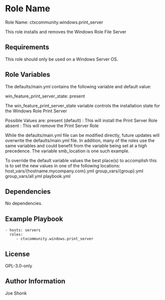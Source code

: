 Role Name
=========

Role Name: ctxcommunity.windows.print_server

This role installs and removes the Windows Role File Server

Requirements
------------

This role should only be used on a Windows Server OS.

Role Variables
--------------

The defaults/main.yml contains the following variable and default value:

  win_feature_print_server_state: present

The win_feature_print_server_state variable controls the installation state
for the Windows Role Print Server

Possible Values are:
  present         (default) : This will install the Print Server Role
  absent                    : This will remove the Print Server Role

While the defaults/main.yml file can be modified directly, future updates will
overwrite the defaults/main.yml file.  In addition, many of the roles use the same
variables and could benefit from the variable being set at a high precedence.
The variable smb_location is one such example.

To override the default variable values the best place(s) to accomplish this is
to set the new values in one of the following locations:
  host_vars/{hostname.mycompany.com}.yml
  group_vars/{group}.yml
  group_vars/all.yml
  playbook.yml

Dependencies
------------

No dependencies.


Example Playbook
----------------

    - hosts: servers
      roles:
         - ctxcommunity.windows.print_server

License
-------

GPL-3.0-only

Author Information
------------------

Joe Shonk
